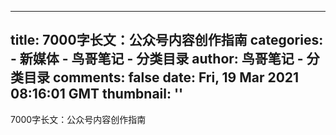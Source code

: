 
---
title: 7000字长文：公众号内容创作指南
categories: 
    - 新媒体
    - 鸟哥笔记 - 分类目录
author: 鸟哥笔记 - 分类目录
comments: false
date: Fri, 19 Mar 2021 08:16:01 GMT
thumbnail: ''
---

<div>   
7000字长文：公众号内容创作指南  
</div>
            